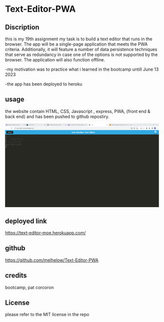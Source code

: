 # Text-Editor-PWA
## Discription

this is my 19th assignment my task is to build a text editor that runs in the browser. The app will be a single-page application that meets the PWA criteria. Additionally, it will feature a number of data persistence techniques that serve as redundancy in case one of the options is not supported by the browser. The application will also function offline.



-my motivation was to practice what i learned in the bootcamp untill June 13 2023

 

-the app has been deployed to heroku 


## usage
the website contain HTML, CSS, Javascript , express, PWA, (front end & back end) and has been pushed to github repostiry.

![Getting Started](./client/dist/assets/icons/text%20editor.png)


## deployed link
https://text-editor-moe.herokuapp.com/

## github 
https://github.com/melhelow/Text-Editor-PWA




## credits

bootcamp, pat corcoron



## License

please refer to the MIT license in the repo
